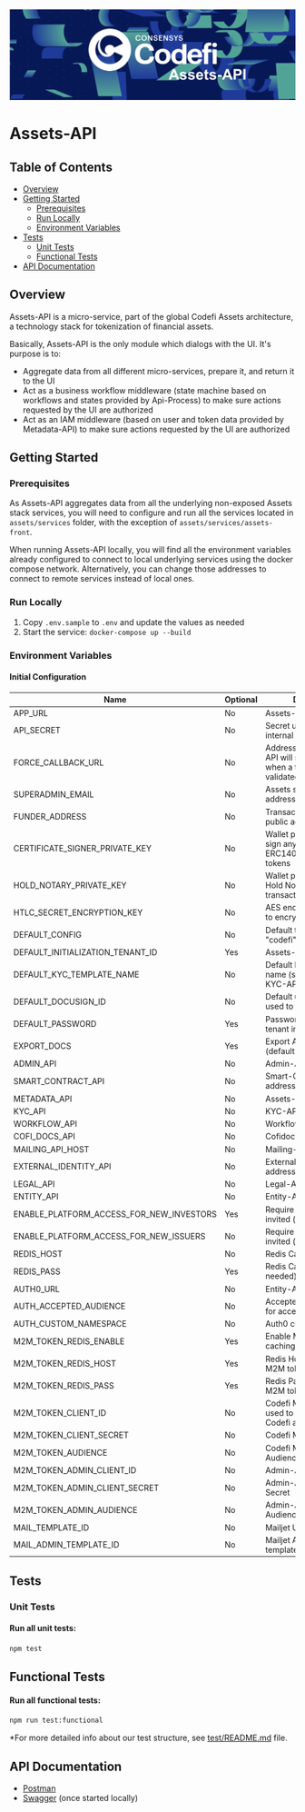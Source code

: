 ![Codefi](images/Picture1.png)

# Assets-API

## Table of Contents

- [Overview](#overview)
- [Getting Started](#getting-started)
  - [Prerequisites](#prerequisites)
  - [Run Locally](#run-locally)
  - [Environment Variables](#environment-variables)
- [Tests](#tests)
  - [Unit Tests](#unit-tests)
  - [Functional Tests](#functional-tests)
- [API Documentation](#api-documentation)

## Overview

Assets-API is a micro-service, part of the global Codefi Assets architecture, a technology stack for tokenization of financial assets.

Basically, Assets-API is the only module which dialogs with the UI. It's purpose is to:

- Aggregate data from all different micro-services, prepare it, and return it to the UI
- Act as a business workflow middleware (state machine based on workflows and states provided by Api-Process) to make sure actions requested by the UI are authorized
- Act as an IAM middleware (based on user and token data provided by Metadata-API) to make sure actions requested by the UI are authorized

## Getting Started

### Prerequisites

As Assets-API aggregates data from all the underlying non-exposed Assets stack services,
you will need to configure and run all the services located in `assets/services` folder, with the exception of `assets/services/assets-front`.

When running Assets-API locally, you will find all the environment variables already configured to connect to local underlying services using the docker compose network. Alternatively, you can change those addresses to connect to remote services instead of local ones.

### Run Locally

1.  Copy `.env.sample` to `.env` and update the values as needed
2.  Start the service: `docker-compose up --build`

### Environment Variables

#### Initial Configuration

| Name                                     | Optional | Description                                                                               |
| ---------------------------------------- | -------- | ----------------------------------------------------------------------------------------- |
| APP_URL                                  | No       | Assets-API own address                                                                    |
| API_SECRET                               | No       | Secret used to connect to internal Assets services                                        |
| FORCE_CALLBACK_URL                       | No       | Address Smart-Contract-API will send callback to when a transaction is validated or fails |
| SUPERADMIN_EMAIL                         | No       | Assets superadmin email address                                                           |
| FUNDER_ADDRESS                           | No       | Transaction signer wallet public address                                                  |
| CERTIFICATE_SIGNER_PRIVATE_KEY           | No       | Wallet private key used to sign any kind of action for ERC1400CertificateNonce tokens     |
| HOLD_NOTARY_PRIVATE_KEY                  | No       | Wallet private key used as Hold Notary for HTLC transactions                              |
| HTLC_SECRET_ENCRYPTION_KEY               | No       | AES encryption key used to encrypt HTLC secret                                            |
| DEFAULT_CONFIG                           | No       | Default tenant config (eg. "codefi")                                                      |
| DEFAULT_INITIALIZATION_TENANT_ID         | Yes      | Assets-API own address                                                                    |
| DEFAULT_KYC_TEMPLATE_NAME                | No       | Default KYC template name (should exists in KYC-API)                                      |
| DEFAULT_DOCUSIGN_ID                      | No       | Default user DocuSign id used to sign documents                                           |
| DEFAULT_PASSWORD                         | Yes      | Password used to create tenant initial users                                              |
| EXPORT_DOCS                              | Yes      | Export API specs JSON (default to false)                                                  |
| ADMIN_API                                | No       | Admin-API address                                                                         |
| SMART_CONTRACT_API                       | No       | Smart-Contract-API address                                                                |
| METADATA_API                             | No       | Assets-API address                                                                        |
| KYC_API                                  | No       | KYC-API address                                                                           |
| WORKFLOW_API                             | No       | Workflow-API address                                                                      |
| COFI_DOCS_API                            | No       | Cofidocs-API address                                                                      |
| MAILING_API_HOST                         | No       | Mailing-API address                                                                       |
| EXTERNAL_IDENTITY_API                    | No       | External-Identity-API address                                                             |
| LEGAL_API                                | No       | Legal-API address                                                                         |
| ENTITY_API                               | No       | Entity-API address                                                                        |
| ENABLE_PLATFORM_ACCESS_FOR_NEW_INVESTORS | Yes      | Require investors to be invited (default to false)                                        |
| ENABLE_PLATFORM_ACCESS_FOR_NEW_ISSUERS   | No       | Require issuers to be invited (default to false)                                          |
| REDIS_HOST                               | No       | Redis Cache host address                                                                  |
| REDIS_PASS                               | Yes      | Redis Cache password (if needed)                                                          |
| AUTH0_URL                                | No       | Entity-API address                                                                        |
| AUTH_ACCEPTED_AUDIENCE                   | No       | Accepted Auth0 Audience for access tokens                                                 |
| AUTH_CUSTOM_NAMESPACE                    | No       | Auth0 custom namespace                                                                    |
| M2M_TOKEN_REDIS_ENABLE                   | Yes      | Enable M2M tokens caching (default to true)                                               |
| M2M_TOKEN_REDIS_HOST                     | Yes      | Redis Host used to cache M2M tokens                                                       |
| M2M_TOKEN_REDIS_PASS                     | Yes      | Redis Pass used to cache M2M tokens                                                       |
| M2M_TOKEN_CLIENT_ID                      | No       | Codefi M2M Client ID used to connect to other Codefi apps                                 |
| M2M_TOKEN_CLIENT_SECRET                  | No       | Codefi M2M Client Secret                                                                  |
| M2M_TOKEN_AUDIENCE                       | No       | Codefi M2M Client Audience                                                                |
| M2M_TOKEN_ADMIN_CLIENT_ID                | No       | Admin-API M2M Client ID                                                                   |
| M2M_TOKEN_ADMIN_CLIENT_SECRET            | No       | Admin-API M2M Client Secret                                                               |
| M2M_TOKEN_ADMIN_AUDIENCE                 | No       | Admin-API M2M Client Audience                                                             |
| MAIL_TEMPLATE_ID                         | No       | Mailjet User mail template                                                                |
| MAIL_ADMIN_TEMPLATE_ID                   | No       | Mailjet Admin mail template                                                               |

## Tests

### Unit Tests

#### Run all unit tests:

```bash
npm test
```

## Functional Tests

#### Run all functional tests:

```bash
npm run test:functional
```

\*For more detailed info about our test structure, see [test/README.md](test/README.md) file.

## API Documentation

- [Postman](https://www.postman.com/codefi/workspace/codefi-assets-s-public-workspace)
- [Swagger](http://localhost:3002/docs) (once started locally)
